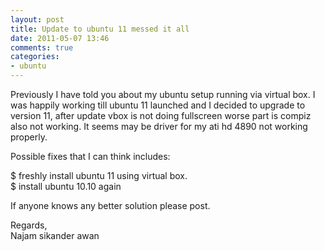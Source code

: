 ```yaml
---
layout: post
title: Update to ubuntu 11 messed it all
date: 2011-05-07 13:46
comments: true
categories:
- ubuntu
---
```

<p>Previously I have told you about my ubuntu setup running via virtual box. I was happily working till ubuntu 11 launched and I decided to upgrade to version 11, after update vbox is not doing fullscreen worse part is compiz also not working. It seems may be driver for my ati hd 4890 not working properly.</p>
<p>Possible fixes that I can think includes:</p>
<p>$ freshly install ubuntu 11 using virtual box.<br>
$ install ubuntu 10.10 again</p>
<p>If anyone knows any better solution please post.</p>
<p>Regards,<br>
Najam sikander awan</p>
